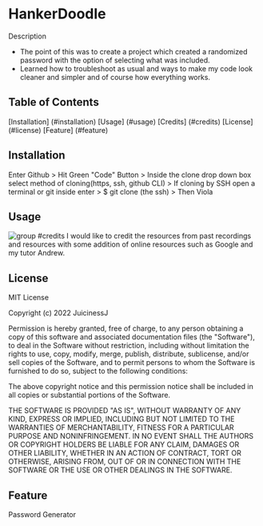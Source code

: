 # HankerDoodle
Description
- The point of this was to create a project which created a randomized password with the option of selecting what was included.
- Learned how to troubleshoot as usual and ways to make my code look cleaner and simpler and of course how everything works.

## Table of Contents
[Installation] (#installation)
[Usage] (#usage)
[Credits] (#credits)
[License] (#license)
[Feature] (#feature)

## Installation
Enter Github > Hit Green "Code" Button > Inside the clone drop down box select method of cloning(https, ssh, github CLI) > If cloning by SSH open a terminal or git inside enter > $ git clone (the ssh) > Then Viola

## Usage
![group]()
#credits I would like to credit the resources from past recordings and resources with some addition of online resources such as Google and my tutor Andrew.

## License
MIT License

Copyright (c) 2022 JuicinessJ

Permission is hereby granted, free of charge, to any person obtaining a copy of this software and associated documentation files (the "Software"), to deal in the Software without restriction, including without limitation the rights to use, copy, modify, merge, publish, distribute, sublicense, and/or sell copies of the Software, and to permit persons to whom the Software is furnished to do so, subject to the following conditions:

The above copyright notice and this permission notice shall be included in all copies or substantial portions of the Software.

THE SOFTWARE IS PROVIDED "AS IS", WITHOUT WARRANTY OF ANY KIND, EXPRESS OR IMPLIED, INCLUDING BUT NOT LIMITED TO THE WARRANTIES OF MERCHANTABILITY, FITNESS FOR A PARTICULAR PURPOSE AND NONINFRINGEMENT. IN NO EVENT SHALL THE AUTHORS OR COPYRIGHT HOLDERS BE LIABLE FOR ANY CLAIM, DAMAGES OR OTHER LIABILITY, WHETHER IN AN ACTION OF CONTRACT, TORT OR OTHERWISE, ARISING FROM, OUT OF OR IN CONNECTION WITH THE SOFTWARE OR THE USE OR OTHER DEALINGS IN THE SOFTWARE.

## Feature
Password Generator